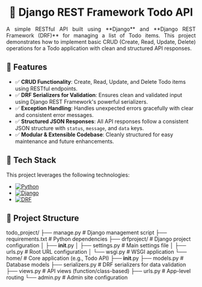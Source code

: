 <h1 align="center">📝 Django REST Framework Todo API</h1>

<div align="justify">
A simple RESTful API built using **Django** and **Django REST Framework (DRF)** for managing a list of Todo items.  
This project demonstrates how to implement basic CRUD (Create, Read, Update, Delete) operations for a Todo application with clean and structured API responses.
</div>

## 🚀 Features

- ✅ **CRUD Functionality**: Create, Read, Update, and Delete Todo items using RESTful endpoints.
- ✅ **DRF Serializers for Validation**: Ensures clean and validated input using Django REST Framework's powerful serializers.
- ✅ **Exception Handling**: Handles unexpected errors gracefully with clear and consistent error messages.
- ✅ **Structured JSON Responses**: All API responses follow a consistent JSON structure with `status`, `message`, and `data` keys.
- ✅ **Modular & Extensible Codebase**: Cleanly structured for easy maintenance and future enhancements.


## 🧱 Tech Stack
This project leverages the following technologies:

- [![Python](https://img.shields.io/badge/Python-3.10%2B-blue?logo=python)](https://www.python.org/)
- [![Django](https://img.shields.io/badge/Django-5.2%2B-green?logo=django)](https://www.djangoproject.com/)
- [![DRF](https://img.shields.io/badge/DRF-3.16-red?logo=django)](https://www.django-rest-framework.org/)


## 📂 Project Structure

todo_project/
├── manage.py               # Django management script
├── requirements.txt        # Python dependencies
├── drfproject/             # Django project configuration
│   ├── __init__.py
│   ├── settings.py         # Main settings file
│   ├── urls.py             # Root URL configuration
│   └── wsgi.py             # WSGI application
└── home/                   # Core application (e.g., Todo API)
    ├── __init__.py
    ├── models.py           # Database models
    ├── serializers.py      # DRF serializers for data validation
    ├── views.py            # API views (function/class-based)
    ├── urls.py             # App-level routing
    └── admin.py            # Admin site configuration









